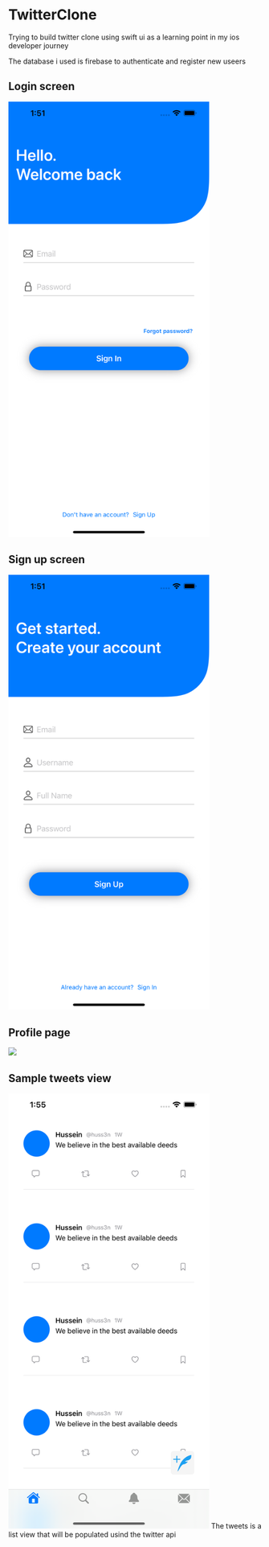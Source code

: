 # TwitterClone

Trying to build twitter clone using swift ui as a learning point in my ios developer journey

The database i used is firebase to authenticate and register new useers

## Login screen

<img src="TwitterClone/scrnshots/login.png" width = 400>


## Sign up screen
<img src = "TwitterClone/scrnshots/signup.png" width = 400>

## Profile page 
<image src = "TwitterClone/scrnshots/profile.png" width = 400>

## Sample tweets view
<img src = "TwitterClone/scrnshots/tweets.png" width = 400>
The tweets is a list view that will be populated usind the twitter api
